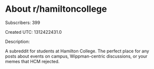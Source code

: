 # About r/hamiltoncollege

Subscribers: 399

Created UTC: 1312422431.0

Description:

A subreddit for students at Hamilton College. The perfect place for any posts about events on campus, Wippman-centric discussions, or your memes that HCM rejected.

